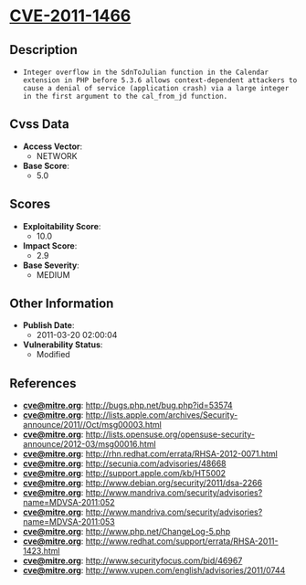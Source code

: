 
# [CVE-2011-1466](https://cve.mitre.org/cgi-bin/cvename.cgi?name=CVE-2011-1466)

## Description

- `Integer overflow in the SdnToJulian function in the Calendar extension in PHP before 5.3.6 allows context-dependent attackers to cause a denial of service (application crash) via a large integer in the first argument to the cal_from_jd function.`

## Cvss Data

- **Access Vector**:
  - NETWORK
- **Base Score**:
  - 5.0

## Scores

- **Exploitability Score**:
  - 10.0
- **Impact Score**:
  - 2.9
- **Base Severity**:
  - MEDIUM

## Other Information

- **Publish Date**:
  - 2011-03-20 02:00:04
- **Vulnerability Status**:
  - Modified

## References

- **cve@mitre.org**: http://bugs.php.net/bug.php?id=53574
- **cve@mitre.org**: http://lists.apple.com/archives/Security-announce/2011//Oct/msg00003.html
- **cve@mitre.org**: http://lists.opensuse.org/opensuse-security-announce/2012-03/msg00016.html
- **cve@mitre.org**: http://rhn.redhat.com/errata/RHSA-2012-0071.html
- **cve@mitre.org**: http://secunia.com/advisories/48668
- **cve@mitre.org**: http://support.apple.com/kb/HT5002
- **cve@mitre.org**: http://www.debian.org/security/2011/dsa-2266
- **cve@mitre.org**: http://www.mandriva.com/security/advisories?name=MDVSA-2011:052
- **cve@mitre.org**: http://www.mandriva.com/security/advisories?name=MDVSA-2011:053
- **cve@mitre.org**: http://www.php.net/ChangeLog-5.php
- **cve@mitre.org**: http://www.redhat.com/support/errata/RHSA-2011-1423.html
- **cve@mitre.org**: http://www.securityfocus.com/bid/46967
- **cve@mitre.org**: http://www.vupen.com/english/advisories/2011/0744
